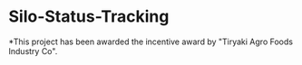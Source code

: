 # Silo-Status-Tracking

*This project has been awarded the incentive award by "Tiryaki Agro Foods Industry Co".
